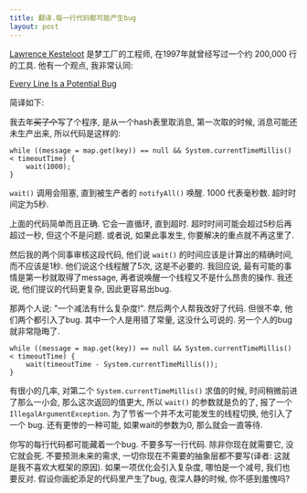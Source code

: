 ```yaml
---
title: 翻译.每一行代码都可能产生bug
layout: post
---
```


[Lawrence Kesteloot](http://www.linkedin.com/pub/lawrence-kesteloot/2/68a/7a3) 是梦工厂的工程师, 在1997年就曾经写过一个约 200,000 行的工具. 他有一个观点, 我非常认同:

[Every Line Is a Potential Bug](http://www.teamten.com/lawrence/writings/every_line_is_a_potential_bug.html)

简译如下:

我去年<del>买了个</del>写了个程序, 是从一个hash表里取消息, 第一次取的时候, 消息可能还未生产出来, 所以代码是这样的:

    while ((message = map.get(key)) == null && System.currentTimeMillis() < timeoutTime) {
        wait(1000);
    }

`wait()` 调用会阻塞, 直到被生产者的 `notifyAll()` 唤醒. 1000 代表毫秒数. 超时时间定为5秒.

上面的代码简单而且正确. 它会一直循环, 直到超时. 超时时间可能会超过5秒后再超过一秒, 但这个不是问题. 或者说, 如果此事发生, 你要解决的重点就不再这里了.

然后我的两个同事审核这段代码, 他们说 `wait()` 的时间应该是计算出的精确时间, 而不应该是1秒. 他们说这个线程醒了5次, 这是不必要的. 我回应说, 最有可能的事情是第一秒就取得了message, 再者说唤醒一个线程又不是什么昂贵的操作. 我还说, 他们提议的代码更复杂, 因此更容易出bug.

那两个人说: "一个减法有什么复杂度!". 然后两个人帮我改好了代码. 但很不幸, 他们两个都引入了bug. 其中一个人是用错了常量, 这没什么可说的. 另一个人的bug就非常隐晦了.

    while ((message = map.get(key)) == null && System.currentTimeMillis() < timeoutTime) {
        wait(timeoutTime - System.currentTimeMillis());
    }

有很小的几率, 对第二个 `System.currentTimeMillis()` 求值的时候, 时间稍微前进了那么一小会, 那么这次返回的值更大, 所以 `wait()` 的参数就是负的了, 报了一个 `IllegalArgumentException`. 为了节省一个并不太可能发生的线程切换, 他引入了一个 bug. 还有更惨的一种可能, 如果wait的参数为0, 那么就会一直等待.

你写的每行代码都可能藏着一个bug. 不要多写一行代码. 除非你现在就需要它, 没它就会死. 不要预测未来的需求, 一切你现在不需要的抽象层都不要写(译者: 这就是我不喜欢大框架的原因). 如果一项优化会引入复杂度, 哪怕是一个减号, 我们也要反对. 假设你画蛇添足的代码里产生了bug, 夜深人静的时候, 你不感到羞愧吗?